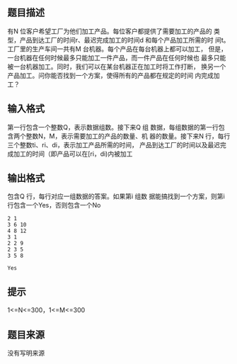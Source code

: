 


## 题目描述
有N 位客户希望工厂为他们加工产品。每位客户都提供了需要加工的产品的
类型，产品到达工厂的时间r、最迟完成加工的时间d 和每个产品加工所需的时
间t。工厂里的生产车间一共有M 台机器。每个产品在每台机器上都可以加工，
但是，一台机器在任何时候最多只能加工一件产品，而一件产品在任何时候也
最多只能被一台机器加工。同时，我们可以在某台机器正在加工时将工作打断，
换另一个产品加工。问你能否找到一个方案，使得所有的产品都在规定的时间
内完成加工？
## 输入格式
第一行包含一个整数Q，表示数据组数。接下来Q 组
数据，每组数据的第一行包含两个整数N，M，表示需要加工的产品的数量、机
器的数量。接下来N 行，每行三个整数ti、ri、di，表示加工产品所需的时间，
产品到达工厂的时间以及最迟完成加工的时间（即产品可以在[ri，di)内被加工
## 输出格式
包含Q 行，每行对应一组数据的答案。如果第i 组数
据能搞找到一个方案，则第i 行包含一个Yes，否则包含一个No

```input12
2 1
3 6 10
4 8 12
3 1
2 2 9
2 3 5
3 5 8

```

```output1No
Yes
```

## 提示
1<=N<=300，1<=M<=300
## 题目来源
没有写明来源


